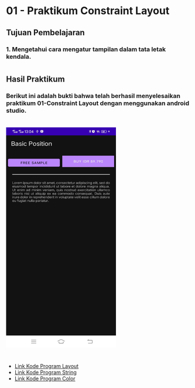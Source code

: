 # 01 - Praktikum Constraint Layout

## Tujuan Pembelajaran

### 1. Mengetahui cara mengatur tampilan dalam tata letak kendala.
#

## Hasil Praktikum

### Berikut ini adalah bukti bahwa telah berhasil menyelesaikan praktikum 01-Constraint Layout dengan menggunakan android studio. <br> <br>
 <img src="img/constraint.png" width="300px" height="600px">

#

-   [Link Kode Program Layout](../../src/01_constraint_layout/app/src/main/res/layout/activity_main.xml)
-   [Link Kode Program String](../../src/01_constraint_layout/app/src/main/res/values/strings.xml)
-   [Link Kode Program Color](../../src/01_constraint_layout/app/src/main/res/values/colors.xml)